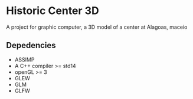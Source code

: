 # Historic Center 3D
A project for graphic computer, a 3D model of a center at Alagoas, maceio

## Depedencies
- ASSIMP
- A C++ compiler >= std14
- openGL >= 3
- GLEW
- GLM
- GLFW
